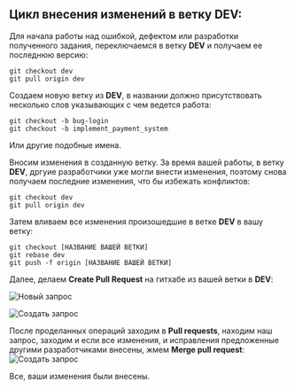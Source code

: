 ## Цикл внесения изменений в ветку DEV:
Для начала работы над ошибкой, дефектом или разработки полученного задания, переключаемся в ветку **DEV** и получаем ее последнюю версию:  
```
git checkout dev
git pull origin dev
```
Создаем новую ветку из **DEV**, в названии должно присутствовать несколько слов указывающих с чем ведется работа: 
```
git checkout -b bug-login
git checkout -b implement_payment_system
```
Или другие подобные имена.

Вносим изменения в созданную ветку. За время вашей работы, в ветку **DEV**, дргуие разработчики уже могли внести изменения, 
поэтому снова получаем последние изменения, что бы избежать конфликтов:
```
git checkout dev
git pull origin dev
```
Затем вливаем все изменения произошедшие в ветке **DEV** в вашу ветку:
```
git checkout [НАЗВАНИЕ ВАШЕЙ ВЕТКИ]
git rebase dev
git push -f origin [НАЗВАНИЕ ВАШЕЙ ВЕТКИ]
```

Далее, делаем **Сreate Pull Request** на гитхабе из вашей ветки в **DEV**:

![Новый запрос](http://images.lant.io/new_req.PNG)

![Создать запрос](http://images.lant.io/create_req.PNG)

После проделанных операций заходим в **Pull requests**, находим наш запрос, заходим и если все изменения, и исправления предложенные другими разработчиками внесены, жмем **Merge pull request**:
![Создать запрос](http://images.lant.io/merge_request.PNG)

Все, ваши изменения были внесены.